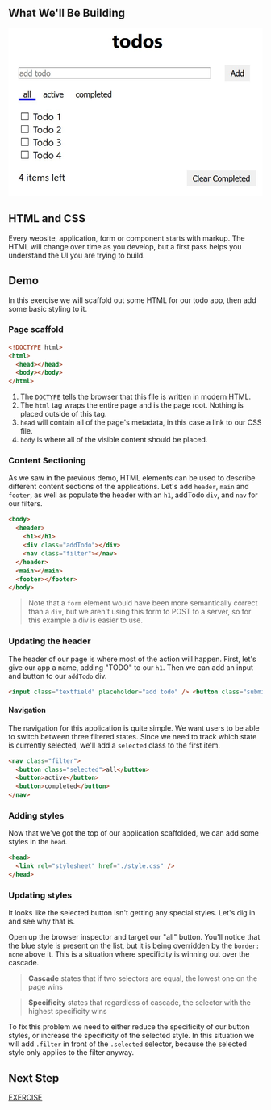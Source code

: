 ## What We'll Be Building

![todo screenshot](https://raw.githubusercontent.com/Microsoft/frontend-bootcamp/master/assets/todo_screenshot.jpg)

## HTML and CSS

Every website, application, form or component starts with markup. The HTML will change over time as you develop, but a first pass helps you understand the UI you are trying to build.

## Demo

In this exercise we will scaffold out some HTML for our todo app, then add some basic styling to it.

### Page scaffold

```html
<!DOCTYPE html>
<html>
  <head></head>
  <body></body>
</html>
```

1. The [`DOCTYPE`](https://developer.mozilla.org/en-US/docs/Glossary/Doctype) tells the browser that this file is written in modern HTML.
2. The `html` tag wraps the entire page and is the page root. Nothing is placed outside of this tag.
3. `head` will contain all of the page's metadata, in this case a link to our CSS file.
4. `body` is where all of the visible content should be placed.

### Content Sectioning

As we saw in the previous demo, HTML elements can be used to describe different content sections of the applications. Let's add `header`, `main` and `footer`, as well as populate the header with an `h1`, addTodo `div`, and `nav` for our filters.

```html
<body>
  <header>
    <h1></h1>
    <div class="addTodo"></div>
    <nav class="filter"></nav>
  </header>
  <main></main>
  <footer></footer>
</body>
```

> Note that a `form` element would have been more semantically correct than a `div`, but we aren't using this form to POST to a server, so for this example a div is easier to use.

### Updating the header

The header of our page is where most of the action will happen. First, let's give our app a name, adding "TODO" to our `h1`. Then we can add an input and button to our `addTodo` div.

```html
<input class="textfield" placeholder="add todo" /> <button class="submit">Add</button>
```

#### Navigation

The navigation for this application is quite simple. We want users to be able to switch between three filtered states. Since we need to track which state is currently selected, we'll add a `selected` class to the first item.

```html
<nav class="filter">
  <button class="selected">all</button>
  <button>active</button>
  <button>completed</button>
</nav>
```

### Adding styles

Now that we've got the top of our application scaffolded, we can add some styles in the `head`.

```html
<head>
  <link rel="stylesheet" href="./style.css" />
</head>
```

### Updating styles

It looks like the selected button isn't getting any special styles. Let's dig in and see why that is.

Open up the browser inspector and target our "all" button. You'll notice that the blue style is present on the list, but it is being overridden by the `border: none` above it. This is a situation where specificity is winning out over the cascade.

> **Cascade** states that if two selectors are equal, the lowest one on the page wins

> **Specificity** states that regardless of cascade, the selector with the highest specificity wins

To fix this problem we need to either reduce the specificity of our button styles, or increase the specificity of the selected style. In this situation we will add `.filter` in front of the `.selected` selector, because the selected style only applies to the filter anyway.
## Next Step
[EXERCISE](../exercise)
